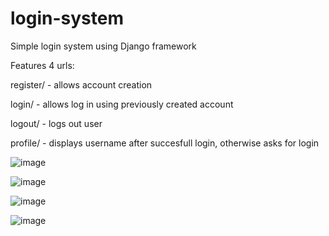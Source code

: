 # login-system
Simple login system using Django framework

Features 4 urls:


register/ - allows account creation

login/ - allows log in using previously created account

logout/ - logs out user

profile/ - displays username after succesfull login, otherwise asks for login

![image](https://user-images.githubusercontent.com/63396078/211221876-fba2e91f-4724-44f7-a370-5066bbcb126a.png)

![image](https://user-images.githubusercontent.com/63396078/211221818-51e0238d-090e-42d8-bd1a-2d5cf74f6504.png)

![image](https://user-images.githubusercontent.com/63396078/211221835-33fb565a-3c5b-4e61-973e-94c807d7d2fb.png)

![image](https://user-images.githubusercontent.com/63396078/211221848-c1ec4bde-69ca-4442-adb6-1450e97c6aef.png)
